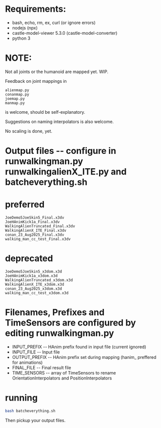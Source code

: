 # Requirements:
* bash, echo, rm, ex, curl (or ignore errors)
* nodejs (npx)
* castle-model-viewer 5.3.0 (castle-model-converter)
* python 3

# NOTE:

Not all joints or the humanoid are mapped yet.  WIP.

Feedback on joint mappings in
```
alienmap.py
conanmap.py
joemap.py
manmap.py
```
is welcome, should be self-explanatory.

Suggestions on naming interpolators is also welcome.

No scaling is done, yet.

# Output files -- configure in runwalkingman.py runwalkingalienX_ITE.py and batcheverything.sh

# preferred
```
JoeDemo5JoeSkin5_Final.x3dv
JoeHAnimKick1a_Final.x3dv
WalkingAlienTruncated_Final.x3dv
WalkingAlienX_ITE_Final.x3dv
conan_23_Aug2025_Final.x3dv
walking_man_cc_test_Final.x3dv
```

# deprecated
```
JoeDemo5JoeSkin5_x3dom.x3d
JoeHAnimKick1a_x3dom.x3d
WalkingAlienTruncated_x3dom.x3d
WalkingAlienX_ITE_x3dom.x3d
conan_23_Aug2025_x3dom.x3d
walking_man_cc_test_x3dom.x3d
```

# Filenames, Prefixes and TimeSensors are configured by editing runwalkingman.py

* INPUT_PREFIX  -- HAnim prefix found in input file (current ignored)
* INPUT_FILE    -- Input file
* OUTPUT_PREFIX -- HAnim prefix set during mapping (hanim_ preffered for animations)
* FINAL_FILE    -- Final result file
* TIME_SENSORS  -- array of TimeSensors to rename OrientationInterpolators and PositionInterpolators

# running

```bash
bash batcheverything.sh
```

Then pickup your output files.
